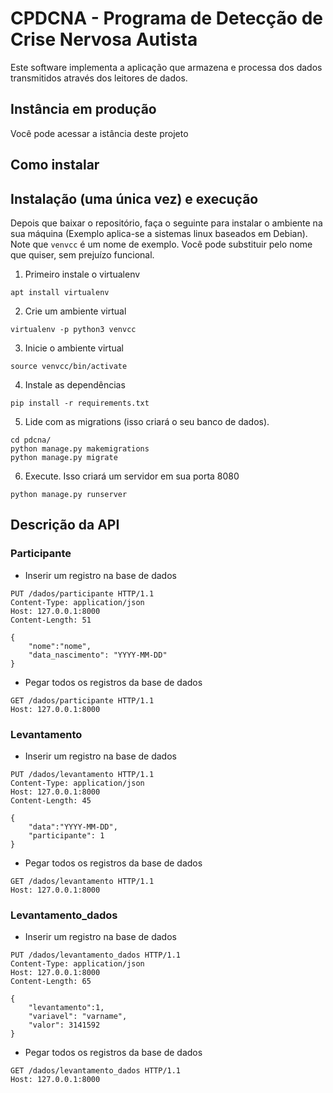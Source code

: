 # CPDCNA - Programa de Detecção de Crise Nervosa Autista

Este software implementa a aplicação que armazena e processa dos dados transmitidos através dos leitores de dados. 

## Instância em produção
Você pode acessar a istância deste projeto 

## Como instalar

## Instalação (uma única vez) e execução
Depois que baixar o repositório, faça o seguinte para instalar o ambiente na sua máquina (Exemplo aplica-se a sistemas linux baseados em Debian). Note que `venvcc` é um nome de exemplo. Você pode substituir pelo nome que quiser, sem prejuízo funcional.
 1. Primeiro instale o virtualenv
 ~~~shell
 apt install virtualenv
 ~~~
 2. Crie um ambiente virtual 
 ~~~shell
 virtualenv -p python3 venvcc
 ~~~
 3. Inicie o ambiente virtual
 ~~~shell
 source venvcc/bin/activate
 ~~~
 4. Instale as dependências
 ~~~shell
 pip install -r requirements.txt
 ~~~
 5. Lide com as migrations (isso criará o seu banco de dados).
 ~~~shell
 cd pdcna/
 python manage.py makemigrations
 python manage.py migrate
 ~~~
 6. Execute. Isso criará um servidor em sua porta 8080
 ~~~shell
 python manage.py runserver
 ~~~

## Descrição da API


### Participante

- Inserir um registro na base de dados
```http
PUT /dados/participante HTTP/1.1
Content-Type: application/json
Host: 127.0.0.1:8000
Content-Length: 51

{
	"nome":"nome",
	"data_nascimento": "YYYY-MM-DD"
}	
```

- Pegar todos os registros da base de dados
```http
GET /dados/participante HTTP/1.1
Host: 127.0.0.1:8000
```

### Levantamento

- Inserir um registro na base de dados
```http
PUT /dados/levantamento HTTP/1.1
Content-Type: application/json
Host: 127.0.0.1:8000
Content-Length: 45

{
	"data":"YYYY-MM-DD",
	"participante": 1
}	
```

- Pegar todos os registros da base de dados
```http
GET /dados/levantamento HTTP/1.1
Host: 127.0.0.1:8000
```

### Levantamento_dados

- Inserir um registro na base de dados
```http
PUT /dados/levantamento_dados HTTP/1.1
Content-Type: application/json
Host: 127.0.0.1:8000
Content-Length: 65

{
	"levantamento":1,
	"variavel": "varname",
	"valor": 3141592
}	
```

- Pegar todos os registros da base de dados
```http
GET /dados/levantamento_dados HTTP/1.1
Host: 127.0.0.1:8000
```
